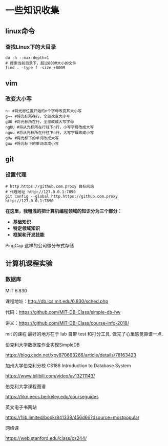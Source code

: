 # 一些知识收集

## linux命令

### 查找Linux下的大目录

```shell
du -h --max-depth=1
# 搜索当前目录下，超过800M大小的文件
find . -type f -size +800M 
```



## vim

### 改变大小写

```shell
n~ #将光标位置开始的n个字母改变其大小写
g~~ #将光标所在行，全部改变大小写
gUU #将光标所在行，全部改成大写字母
ngUU #将从光标所在行往下n行，小写字母改成大写
nguu #将从光标所在行往下n行，大写字母改成小写
gUw #将光标下的单词改成大写
guw #将光标下的单词改成小写
```



## git

### 设置代理

```shell
# http.https://github.com.proxy 目标网站
# 代理地址 http://127.0.0.1:7890
git config --global http.https://github.com.proxy http://127.0.0.1:7890
```



**在这里，我粗浅的把计算机编程领域的知识分为三个部分：**

- **基础知识**
- **特定领域知识**
- **框架和开发技能**



PingCap 这样的公司做分布式存储



## 计算机课程实验

### 数据库

MIT 6.830

课程地址：http://db.lcs.mit.edu/6.830/sched.php

代码：https://github.com/MIT-DB-Class/simple-db-hw

讲义：https://github.com/MIT-DB-Class/course-info-2018/

mit 的课程 最好的地方在于 lab 自带 test 和打分工具. 做完了心里感觉靠谱一点.

伯克利大学数据库作业实现SimpleDB

https://blog.csdn.net/xpy870663266/article/details/78163423

加州大学伯克利分校 CS186 Introduction to Database System

https://www.bilibili.com/video/av13211143/

伯克利大学课程图谱

https://hkn.eecs.berkeley.edu/courseguides

英文电子书网站

https://1lib.limited/book/841338/456d66?dsource=mostpopular



网络课

https://web.stanford.edu/class/cs244/